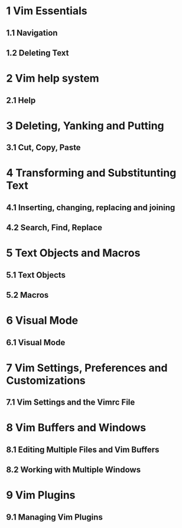 # 1 Vim Essentials
## 1.1 Navigation 
## 1.2 Deleting Text
# 2 Vim help system
## 2.1 Help
# 3 Deleting, Yanking and Putting
## 3.1 Cut, Copy, Paste
# 4 Transforming and Substitunting Text
## 4.1 Inserting, changing, replacing and joining
## 4.2 Search, Find, Replace
# 5 Text Objects and Macros
## 5.1 Text Objects
## 5.2 Macros
# 6 Visual Mode
## 6.1 Visual Mode
# 7 Vim Settings, Preferences and Customizations
## 7.1 Vim Settings and the Vimrc File
# 8 Vim Buffers and Windows
## 8.1 Editing Multiple Files and Vim Buffers
## 8.2 Working with Multiple Windows
# 9 Vim Plugins
## 9.1 Managing Vim Plugins
